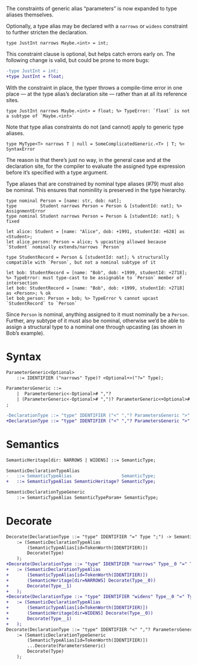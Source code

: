 The constraints of generic alias “parameters” is now expanded to type aliases themselves.

Optionally, a type alias may be declared with a `narrows` or `widens` constraint to further stricten the declaration.
```cp
type JustInt narrows Maybe.<int> = int;
```

This constraint clause is optional, but helps catch errors early on. The following change is valid, but could be prone to more bugs:
```diff
-type JustInt = int;
+type JustInt = float;
```
With the constraint in place, the typer throws a compile-time error in one place — at the type alias’s declaration site — rather than at all its reference sites.
```cp
type JustInt narrows Maybe.<int> = float; %> TypeError: `float` is not a subtype of `Maybe.<int>`
```

Note that type alias constraints do not (and cannot) apply to generic type aliases.
```cp
type MyType<T> narrows T | null = SomeComplicatedGeneric.<T> | T; %> SyntaxError
```
The reason is that there’s just no way, in the general case and at the declaration site, for the compiler to evaluate the assigned type expression before it’s specified with a type argument.

Type aliases that are constrained by nominal type aliases (#79) must also be nominal. This ensures that nominility is preserved in the type hierarchy.
```cp
type nominal Person = [name: str, dob: nat];
type         Student narrows Person = Person & [studentId: nat]; %> AssignmentError
type nominal Student narrows Person = Person & [studentId: nat]; % fixed

let alice: Student = [name: "Alice", dob: +1991, studentId: +628] as <Student>;
let alice_person: Person = alice; % upcasting allowed because `Student` nominally extends/narrows `Person`

type StudentRecord = Person & [studentId: nat]; % structurally compatible with `Person`, but not a nominal subtype of it

let bob: StudentRecord = [name: "Bob", dob: +1999, studentId: +2718];             %> TypeError: must type-cast to be assignable to `Person` member of intersection
let bob: StudentRecord = [name: "Bob", dob: +1999, studentId: +2718] as <Person>; % ok
let bob_person: Person = bob; %> TypeError % cannot upcast `StudentRecord` to `Person`
```
Since `Person` is nominal, anything assigned to it must nominally be a `Person`. Further, any subtype of it must also be nominal, otherwise we’d be able to assign a structural type to a nominal one through upcasting (as shown in Bob’s example).

# Syntax
```diff
ParameterGeneric<Optional>
	::= IDENTIFIER ("narrows" Type)? <Optional+>("?=" Type);

ParametersGeneric ::=
	|  ParameterGeneric<-Optional># ","?
	| (ParameterGeneric<-Optional># ",")? ParameterGeneric<+Optional># ","?
;

-DeclarationType ::= "type" IDENTIFIER ("<" ","? ParametersGeneric ">"                              )? "=" Type ";";
+DeclarationType ::= "type" IDENTIFIER ("<" ","? ParametersGeneric ">" | ("narrows" | "widens") Type)? "=" Type ";";
```

# Semantics
```diff
SemanticHeritage[dir: NARROWS | WIDENS] ::= SemanticType;

SemanticDeclarationTypeAlias
-	::= SemanticTypeAlias                   SemanticType;
+	::= SemanticTypeAlias SemanticHeritage? SemanticType;

SemanticDeclarationTypeGeneric
	::= SemanticTypeAlias SemanticTypeParam+ SemanticType;
```

# Decorate
```diff
Decorate(DeclarationType ::= "type" IDENTIFIER "=" Type ";") -> SemanticDeclarationTypeAlias
	:= (SemanticDeclarationTypeAlias
		(SemanticTypeAlias[id=TokenWorth(IDENTIFIER)])
		Decorate(Type)
	);
+Decorate(DeclarationType ::= "type" IDENTIFIER "narrows" Type__0 "=" Type__1 ";") -> SemanticDeclarationTypeAlias
+	:= (SemanticDeclarationTypeAlias
+		(SemanticTypeAlias[id=TokenWorth(IDENTIFIER)])
+		(SemanticHeritage[dir=NARROWS] Decorate(Type__0))
+		Decorate(Type__1)
+	);
+Decorate(DeclarationType ::= "type" IDENTIFIER "widens" Type__0 "=" Type__1 ";") -> SemanticDeclarationTypeAlias
+	:= (SemanticDeclarationTypeAlias
+		(SemanticTypeAlias[id=TokenWorth(IDENTIFIER)])
+		(SemanticHeritage[dir=WIDENS] Decorate(Type__0))
+		Decorate(Type__1)
+	);
Decorate(DeclarationType ::= "type" IDENTIFIER "<" ","? ParametersGeneric ">" "=" Type ";") -> SemanticDeclarationTypeGeneric
	:= (SemanticDeclarationTypeGeneric
		(SemanticTypeAlias[id=TokenWorth(IDENTIFIER)])
		...Decorate(ParametersGeneric)
		Decorate(Type)
	);
```
